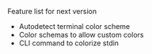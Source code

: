 Feature list for next version

* Autodetect terminal color scheme
* Color schemas to allow custom colors
* CLI command to colorize stdin
